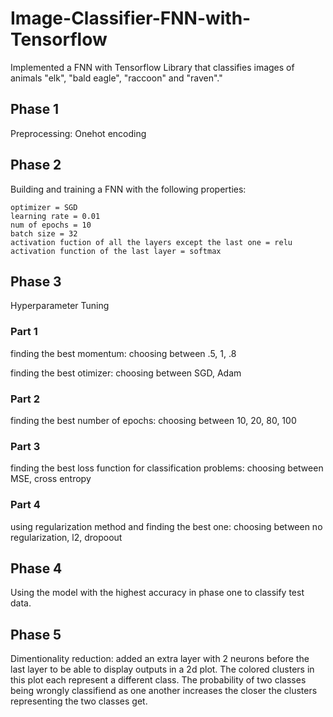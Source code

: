 # Image-Classifier-FNN-with-Tensorflow
Implemented a FNN with Tensorflow Library that classifies images of animals "elk", "bald eagle", "raccoon" and "raven"." 

## Phase 1
Preprocessing: Onehot encoding

## Phase 2
Building and training a FNN with the following properties:
```
optimizer = SGD
learning rate = 0.01
num of epochs = 10
batch size = 32
activation fuction of all the layers except the last one = relu
activation function of the last layer = softmax
```

## Phase 3 
Hyperparameter Tuning

### Part 1
finding the best momentum: choosing between .5, 1, .8

finding the best otimizer: choosing between SGD, Adam
### Part 2
finding the best number of epochs: choosing between 10, 20, 80, 100
### Part 3
finding the best loss function for classification problems: choosing between MSE, cross entropy
### Part 4
using regularization method and finding the best one: choosing between no regularization, l2, dropoout

## Phase 4
Using the model with the highest accuracy in phase one to classify test data.

## Phase 5
Dimentionality reduction: added an extra layer with 2 neurons before the last layer to be able to display outputs in a 2d plot.
The colored clusters in this plot each represent a different class. The probability of two classes being wrongly classifiend as one another increases the closer the clusters representing the two classes get.
